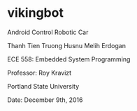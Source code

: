 # vikingbot

Android Control Robotic Car

Thanh Tien Truong
Husnu Melih Erdogan

ECE 558: Embedded System Programming

Professor: Roy Kravizt

Portland State University

Date: December 9th, 2016

